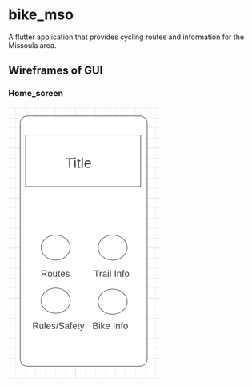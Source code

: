 # bike_mso

A flutter application that provides cycling routes and information for the Missoula area.

## Wireframes of GUI

### Home_screen

![home page wireframe](https://github.com/mbroberts1019/bike_mso/blob/master/documentaion/images/homepage_wireframe.png)
